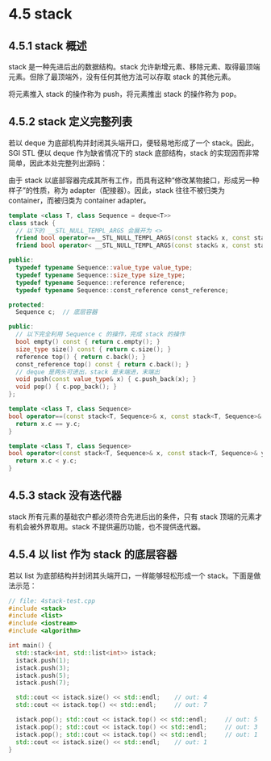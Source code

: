# 4.5 stack

## 4.5.1 stack 概述

stack 是一种先进后出的数据结构。stack 允许新增元素、移除元素、取得最顶端元素。但除了最顶端外，没有任何其他方法可以存取 stack 的其他元素。

将元素推入 stack 的操作称为 push，将元素推出 stack 的操作称为 pop。

## 4.5.2 stack 定义完整列表

若以 deque 为底部机构并封闭其头端开口，便轻易地形成了一个 stack。因此，SGI STL 便以 deque 作为缺省情况下的 stack 底部结构，stack 的实现因而非常简单，因此本处完整列出源码：

由于 stack 以底部容器完成其所有工作，而具有这种“修改某物接口，形成另一种样子”的性质，称为 adapter（配接器）。因此，stack 往往不被归类为 container，而被归类为 container adapter。

```cpp
template <class T, class Sequence = deque<T>>
class stack {
  // 以下的 __STL_NULL_TEMPL_ARGS 会展开为 <>
  friend bool operator==__STL_NULL_TEMPL_ARGS(const stack& x, const stack& y);
  friend bool operator< __STL_NULL_TEMPL_ARGS(const stack& x, const stack& y);

public:
  typedef typename Sequence::value_type value_type;
  typedef typename Sequence::size_type size_type;
  typedef typename Sequence::reference reference;
  typedef typename Sequence::const_reference const_reference;

protected:
  Sequence c;  // 底层容器

public:
  // 以下完全利用 Sequence c 的操作，完成 stack 的操作
  bool empty() const { return c.empty(); }
  size_type size() const { return c.size(); }
  reference top() { return c.back(); }
  const_reference top() const { return c.back(); }
  // deque 是两头可进出，stack 是末端进，末端出
  void push(const value_type& x) { c.push_back(x); }
  void pop() { c.pop_back(); }
};

template <class T, class Sequence>
bool operator==(const stack<T, Sequence>& x, const stack<T, Sequence>& y) {
  return x.c == y.c;
}

template <class T, class Sequence>
bool operator<(const stack<T, Sequence>& x, const stack<T, Sequence>& y) {
  return x.c < y.c;
}
```

## 4.5.3 stack 没有迭代器

stack 所有元素的基础农户都必须符合先进后出的条件，只有 stack 顶端的元素才有机会被外界取用。stack 不提供遍历功能，也不提供迭代器。

## 4.5.4 以 list 作为 stack 的底层容器

若以 list 为底部结构并封闭其头端开口，一样能够轻松形成一个 stack。下面是做法示范：

```cpp
// file: 4stack-test.cpp
#include <stack>
#include <list>
#include <iostream>
#include <algorithm>

int main() {
  std::stack<int, std::list<int>> istack;
  istack.push(1);
  istack.push(3);
  istack.push(5);
  istack.push(7);

  std::cout << istack.size() << std::endl;    // out: 4
  std::cout << istack.top() << std::endl;     // out: 7

  istack.pop(); std::cout << istack.top() << std::endl;     // out: 5
  istack.pop(); std::cout << istack.top() << std::endl;     // out: 3
  istack.pop(); std::cout << istack.top() << std::endl;     // out: 1
  std::cout << istack.size() << std::endl;    // out: 1
}
```